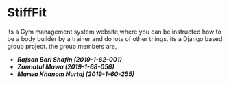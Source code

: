 # StiffFit 
its a Gym management system website,where you can be instructed how to be a body builder by a trainer and do lots of other things.
its a Django based group project. the group members are,
- ***Rafsan Bari Shafin (2019-1-62-001)***
- ***Zannatul Mawa (2019-1-68-056)***
- ***Marwa Khanom Nurtaj (2019-1-60-255)***
